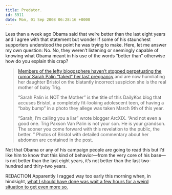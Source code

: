 ```yaml
---
title: Predator.
id: 5911
date: Mon, 01 Sep 2008 06:28:16 +0000
---
```


Less than a week ago Obama said that we’re better than the last eight years and I agree with that statement but wonder if some of his staunchest supporters understood the point he was trying to make. Here, let me answer my own question: No. No, they weren’t listening or seemingly capable of knowing what Obama meant in his use of the words “better than” otherwise how do you explain this crap?



> [Members of the lefty blogosphere haven’t stopped perpetuating the rumor Sarah Palin “faked” her last pregnancy](http://townhall.com/blog/g/9b3375c7-6a27-4b5e-9204-b267282a1ce1) and are now humiliating her daughter Bristol on the blatantly incorrect suspicion she is the real mother of baby Trig.  
> 
> “Sarah Palin is NOT the Mother” is the title of this DailyKos blog that accuses Bristol, a completely fit-looking adolescent teen, of having a “baby bump” in a photo they allege was taken March 9th of this year.  
> 
> “Sarah, I’m calling you a liar” wrote blogger ArcXIX. “And not even a good one. Trig Paxson Van Palin is not your son. He is your grandson. The sooner you come forward with this revelation to the public, the better. ” Photos of Bristol with detailed commentary about her abdomen are contained in the post.

Not that Obama or any of his campaign people are going to read this but I’d like him to know that this kind of behavior—from the very core of his base—is not better than the last eight years, it’s not better than the last two-hundred and thiry-two years.  

<span class="caps">REDACTION</span> Apparently I ragged way too early this morning when, in hindsight, [what I should have done was wait a few hours for a weird situation to get even more so.](https://www.airbagindustries.com/archives/airbag/mybad.php)





